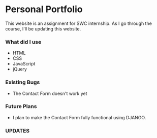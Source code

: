 # Personal Portfolio

This website is an assignment for SWC internship. As I go through the course, I'll be updating this website.

### What did I use

- HTML
- CSS
- JavaScript
- jQuery


### Existing Bugs

- The Contact Form doesn't work yet

### Future Plans

- I plan to make the Contact Form fully functional using DJANGO.

### UPDATES
